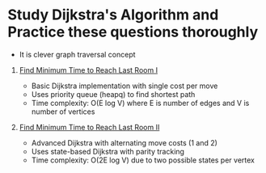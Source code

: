 # Study Dijkstra's Algorithm and Practice these questions thoroughly
- It is clever graph traversal concept
1. [Find Minimum Time to Reach Last Room I](3341-Find-Minimum-Time-to-Reach–Last-Room-I.py)
   - Basic Dijkstra implementation with single cost per move
   - Uses priority queue (heapq) to find shortest path
   - Time complexity: O(E log V) where E is number of edges and V is number of vertices

2. [Find Minimum Time to Reach Last Room II](3342-Find-Minimum-Time-to-Reach-Last-Room-II.py) 
   - Advanced Dijkstra with alternating move costs (1 and 2)
   - Uses state-based Dijkstra with parity tracking
   - Time complexity: O(2E log V) due to two possible states per vertex
